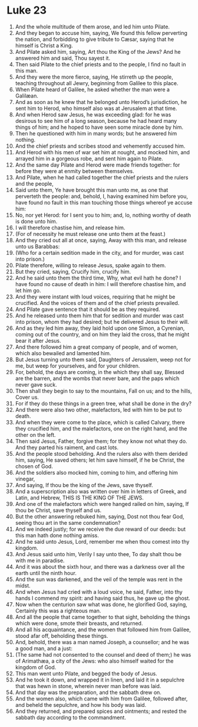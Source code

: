 ﻿# Luke 23
1. And the whole multitude of them arose, and led him unto Pilate. 
2. And they began to accuse him, saying, We found this fellow perverting the nation, and forbidding to give tribute to Cæsar, saying that he himself is Christ a King. 
3. And Pilate asked him, saying, Art thou the King of the Jews? And he answered him and said, Thou sayest it. 
4. Then said Pilate to the chief priests and to the people, I find no fault in this man. 
5. And they were the more fierce, saying, He stirreth up the people, teaching throughout all Jewry, beginning from Galilee to this place. 
6. When Pilate heard of Galilee, he asked whether the man were a Galilæan. 
7. And as soon as he knew that he belonged unto Herod’s jurisdiction, he sent him to Herod, who himself also was at Jerusalem at that time. 
8.  And when Herod saw Jesus, he was exceeding glad: for he was desirous to see him of a long season, because he had heard many things of him; and he hoped to have seen some miracle done by him. 
9. Then he questioned with him in many words; but he answered him nothing. 
10. And the chief priests and scribes stood and vehemently accused him. 
11. And Herod with his men of war set him at nought, and mocked him, and arrayed him in a gorgeous robe, and sent him again to Pilate. 
12.  And the same day Pilate and Herod were made friends together: for before they were at enmity between themselves. 
13.  And Pilate, when he had called together the chief priests and the rulers and the people, 
14. Said unto them, Ye have brought this man unto me, as one that perverteth the people: and, behold, I, having examined him before you, have found no fault in this man touching those things whereof ye accuse him: 
15. No, nor yet Herod: for I sent you to him; and, lo, nothing worthy of death is done unto him. 
16. I will therefore chastise him, and release him. 
17. (For of necessity he must release one unto them at the feast.) 
18. And they cried out all at once, saying, Away with this man, and release unto us Barabbas: 
19. (Who for a certain sedition made in the city, and for murder, was cast into prison.) 
20. Pilate therefore, willing to release Jesus, spake again to them. 
21. But they cried, saying, Crucify him, crucify him. 
22. And he said unto them the third time, Why, what evil hath he done? I have found no cause of death in him: I will therefore chastise him, and let him go. 
23. And they were instant with loud voices, requiring that he might be crucified. And the voices of them and of the chief priests prevailed. 
24. And Pilate gave sentence that it should be as they required. 
25. And he released unto them him that for sedition and murder was cast into prison, whom they had desired; but he delivered Jesus to their will. 
26. And as they led him away, they laid hold upon one Simon, a Cyrenian, coming out of the country, and on him they laid the cross, that he might bear it after Jesus. 
27.  And there followed him a great company of people, and of women, which also bewailed and lamented him. 
28. But Jesus turning unto them said, Daughters of Jerusalem, weep not for me, but weep for yourselves, and for your children. 
29. For, behold, the days are coming, in the which they shall say, Blessed are the barren, and the wombs that never bare, and the paps which never gave suck. 
30. Then shall they begin to say to the mountains, Fall on us; and to the hills, Cover us. 
31. For if they do these things in a green tree, what shall be done in the dry? 
32. And there were also two other, malefactors, led with him to be put to death. 
33. And when they were come to the place, which is called Calvary, there they crucified him, and the malefactors, one on the right hand, and the other on the left. 
34.  Then said Jesus, Father, forgive them; for they know not what they do. And they parted his raiment, and cast lots. 
35. And the people stood beholding. And the rulers also with them derided him, saying, He saved others; let him save himself, if he be Christ, the chosen of God. 
36. And the soldiers also mocked him, coming to him, and offering him vinegar, 
37. And saying, If thou be the king of the Jews, save thyself. 
38. And a superscription also was written over him in letters of Greek, and Latin, and Hebrew, THIS IS THE KING OF THE JEWS. 
39.  And one of the malefactors which were hanged railed on him, saying, If thou be Christ, save thyself and us. 
40. But the other answering rebuked him, saying, Dost not thou fear God, seeing thou art in the same condemnation? 
41. And we indeed justly; for we receive the due reward of our deeds: but this man hath done nothing amiss. 
42. And he said unto Jesus, Lord, remember me when thou comest into thy kingdom. 
43. And Jesus said unto him, Verily I say unto thee, To day shalt thou be with me in paradise. 
44. And it was about the sixth hour, and there was a darkness over all the earth until the ninth hour. 
45. And the sun was darkened, and the veil of the temple was rent in the midst. 
46.  And when Jesus had cried with a loud voice, he said, Father, into thy hands I commend my spirit: and having said thus, he gave up the ghost. 
47. Now when the centurion saw what was done, he glorified God, saying, Certainly this was a righteous man. 
48. And all the people that came together to that sight, beholding the things which were done, smote their breasts, and returned. 
49. And all his acquaintance, and the women that followed him from Galilee, stood afar off, beholding these things. 
50.  And, behold, there was a man named Joseph, a counsellor; and he was a good man, and a just: 
51. (The same had not consented to the counsel and deed of them;) he was of Arimathæa, a city of the Jews: who also himself waited for the kingdom of God. 
52. This man went unto Pilate, and begged the body of Jesus. 
53. And he took it down, and wrapped it in linen, and laid it in a sepulchre that was hewn in stone, wherein never man before was laid. 
54. And that day was the preparation, and the sabbath drew on. 
55. And the women also, which came with him from Galilee, followed after, and beheld the sepulchre, and how his body was laid. 
56. And they returned, and prepared spices and ointments; and rested the sabbath day according to the commandment. 
